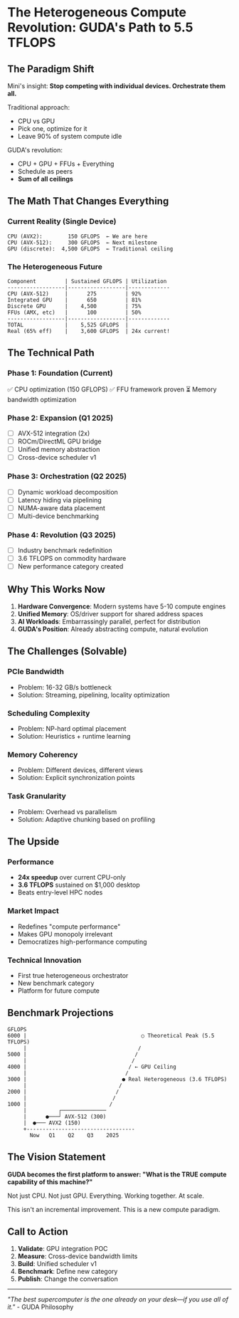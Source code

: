 # The Heterogeneous Compute Revolution: GUDA's Path to 5.5 TFLOPS

## The Paradigm Shift

Mini's insight: **Stop competing with individual devices. Orchestrate them all.**

Traditional approach:
- CPU vs GPU
- Pick one, optimize for it
- Leave 90% of system compute idle

GUDA's revolution:
- CPU + GPU + FFUs + Everything
- Schedule as peers
- **Sum of all ceilings**

## The Math That Changes Everything

### Current Reality (Single Device)
```
CPU (AVX2):        150 GFLOPS  ← We are here
CPU (AVX-512):     300 GFLOPS  ← Next milestone
GPU (discrete):  4,500 GFLOPS  ← Traditional ceiling
```

### The Heterogeneous Future
```
Component         | Sustained GFLOPS | Utilization
------------------|------------------|-------------
CPU (AVX-512)     |      275         | 92%
Integrated GPU    |      650         | 81%  
Discrete GPU      |    4,500         | 75%
FFUs (AMX, etc)   |      100         | 50%
------------------|------------------|-------------
TOTAL             |    5,525 GFLOPS  | 
Real (65% eff)    |    3,600 GFLOPS  | 24x current!
```

## The Technical Path

### Phase 1: Foundation (Current)
✅ CPU optimization (150 GFLOPS)
✅ FFU framework proven
⏳ Memory bandwidth optimization

### Phase 2: Expansion (Q1 2025)
- [ ] AVX-512 integration (2x)
- [ ] ROCm/DirectML GPU bridge
- [ ] Unified memory abstraction
- [ ] Cross-device scheduler v1

### Phase 3: Orchestration (Q2 2025)
- [ ] Dynamic workload decomposition
- [ ] Latency hiding via pipelining
- [ ] NUMA-aware data placement
- [ ] Multi-device benchmarking

### Phase 4: Revolution (Q3 2025)
- [ ] Industry benchmark redefinition
- [ ] 3.6 TFLOPS on commodity hardware
- [ ] New performance category created

## Why This Works Now

1. **Hardware Convergence**: Modern systems have 5-10 compute engines
2. **Unified Memory**: OS/driver support for shared address spaces
3. **AI Workloads**: Embarrassingly parallel, perfect for distribution
4. **GUDA's Position**: Already abstracting compute, natural evolution

## The Challenges (Solvable)

### PCIe Bandwidth
- Problem: 16-32 GB/s bottleneck
- Solution: Streaming, pipelining, locality optimization

### Scheduling Complexity
- Problem: NP-hard optimal placement
- Solution: Heuristics + runtime learning

### Memory Coherency
- Problem: Different devices, different views
- Solution: Explicit synchronization points

### Task Granularity
- Problem: Overhead vs parallelism
- Solution: Adaptive chunking based on profiling

## The Upside

### Performance
- **24x speedup** over current CPU-only
- **3.6 TFLOPS** sustained on $1,000 desktop
- Beats entry-level HPC nodes

### Market Impact
- Redefines "compute performance"
- Makes GPU monopoly irrelevant
- Democratizes high-performance computing

### Technical Innovation
- First true heterogeneous orchestrator
- New benchmark category
- Platform for future compute

## Benchmark Projections

```
GFLOPS
6000 |                                    ○ Theoretical Peak (5.5 TFLOPS)
     |                                   /
5000 |                                  /
     |                                 /
4000 |                                / ← GPU Ceiling
     |                               /
3000 |                              ● Real Heterogeneous (3.6 TFLOPS)
     |                             /
2000 |                            /
     |                           /
1000 |                          /
     |          ┌──────────────
     |      ●───┘ AVX-512 (300)
     |  ●─── AVX2 (150)
     +----------------------------------
       Now   Q1    Q2    Q3    2025
```

## The Vision Statement

**GUDA becomes the first platform to answer: "What is the TRUE compute capability of this machine?"**

Not just CPU. Not just GPU. Everything. Working together. At scale.

This isn't an incremental improvement. This is a new compute paradigm.

## Call to Action

1. **Validate**: GPU integration POC
2. **Measure**: Cross-device bandwidth limits
3. **Build**: Unified scheduler v1
4. **Benchmark**: Define new category
5. **Publish**: Change the conversation

---

*"The best supercomputer is the one already on your desk—if you use all of it."* - GUDA Philosophy